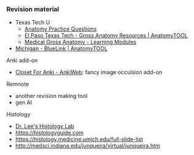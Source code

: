 

### Revision material
- Texas Tech U
	- [Anatomy Practice Questions](https://anatomy.elpaso.ttuhsc.edu/quizzes/quiz_index.html)
	- [El Paso Texas Tech - Gross Anatomy Resources | AnatomyTOOL](https://anatomytool.org/content/el-paso-texas-tech-gross-anatomy-resources)
	- [Medical Gross Anatomy - Learning Modules](https://anatomy.elpaso.ttuhsc.edu/courseinfo/module_index.html)
- [Michigan - BlueLink | AnatomyTOOL](https://anatomytool.org/content/michigan-bluelink)



Anki add-on
- [Closet For Anki - AnkiWeb](https://ankiweb.net/shared/info/272311064): fancy image occulsion add-on

Remnote
- another revision making tool
- gen AI


Histology
- [Dr. Lee's Histology Lab](http://leeshistology.com/)
- https://histologyguide.com
- https://histology.medicine.umich.edu/full-slide-list
- http://medsci.indiana.edu/junqueira/virtual/junqueira.htm
